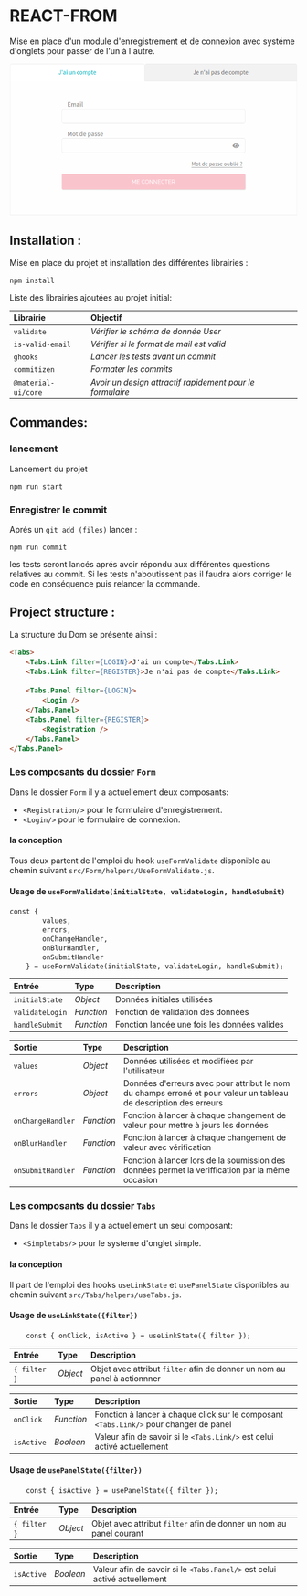 # REACT-FROM

Mise en place d'un module d'enregistrement et de connexion avec systéme d'onglets pour passer de l'un à l'autre.

![Tab TabComponent](public/img/tab.png?raw=true "TabComponent")

## Installation :

Mise en place du projet et installation des différentes librairies :

```
npm install
```

Liste des librairies ajoutées au projet initial:

| Librairie           | Objectif                                                  |
| :------------------ | :-------------------------------------------------------- |
| `validate`          | _Vérifier le schéma de donnée User_                       |
| `is-valid-email`    | _Vérifier si le format de mail est valid_                 |
| `ghooks`            | _Lancer les tests avant un commit_                        |
| `commitizen`        | _Formater les commits_                                    |
| `@material-ui/core` | _Avoir un design attractif rapidement pour le formulaire_ |

## Commandes:

### lancement

Lancement du projet

```
npm run start
```

### Enregistrer le commit

Aprés un `git add (files)` lancer :

```
npm run commit
```

les tests seront lancés aprés avoir répondu aux différentes questions relatives au commit. Si les tests n'aboutissent pas il faudra alors corriger le code en conséquence puis relancer la commande.

## Project structure :

La structure du Dom se présente ainsi :

```html
<Tabs>
    <Tabs.Link filter={LOGIN}>J'ai un compte</Tabs.Link>
    <Tabs.Link filter={REGISTER}>Je n'ai pas de compte</Tabs.Link>

    <Tabs.Panel filter={LOGIN}>
        <Login />
    </Tabs.Panel>
    <Tabs.Panel filter={REGISTER}>
        <Registration />
    </Tabs.Panel>
</Tabs.Panel>
```

### Les composants du dossier `Form`

Dans le dossier `Form` il y a actuellement deux composants:

-   `<Registration/>` pour le formulaire d'enregistrement.
-   `<Login/>` pour le formulaire de connexion.

#### la conception

Tous deux partent de l'emploi du hook `useFormValidate` disponible au chemin suivant `src/Form/helpers/UseFormValidate.js`.

#### Usage de `useFormValidate(initialState, validateLogin, handleSubmit)`

```JS
const {
        values,
        errors,
        onChangeHandler,
        onBlurHandler,
        onSubmitHandler
    } = useFormValidate(initialState, validateLogin, handleSubmit);
```

| Entrée          | Type       | Description                                  |
| :-------------- | :--------- | :------------------------------------------- |
| `initialState`  | _Object_   | Données initiales utilisées                  |
| `validateLogin` | _Function_ | Fonction de validation des données           |
| `handleSubmit`  | _Function_ | Fonction lancée une fois les données valides |

| Sortie            | Type       | Description                                                                                                       |
| :---------------- | :--------- | :---------------------------------------------------------------------------------------------------------------- |
| `values`          | _Object_   | Données utilisées et modifiées par l'utilisateur                                                                  |
| `errors`          | _Object_   | Données d'erreurs avec pour attribut le nom du champs erroné et pour valeur un tableau de description des erreurs |
| `onChangeHandler` | _Function_ | Fonction à lancer à chaque changement de valeur pour mettre à jours les données                                   |
| `onBlurHandler`   | _Function_ | Fonction à lancer à chaque changement de valeur avec vérification                                                 |
| `onSubmitHandler` | _Function_ | Fonction à lancer lors de la soumission des données permet la veriffication par la même occasion                  |

### Les composants du dossier `Tabs`

Dans le dossier `Tabs` il y a actuellement un seul composant:

-   `<Simpletabs/>` pour le systeme d'onglet simple.

#### la conception

Il part de l'emploi des hooks `useLinkState` et `usePanelState` disponibles au chemin suivant `src/Tabs/helpers/useTabs.js`.

#### Usage de `useLinkState({filter})`

```JS
    const { onClick, isActive } = useLinkState({ filter });
```

| Entrée       | Type     | Description                                                              |
| :----------- | :------- | :----------------------------------------------------------------------- |
| `{ filter }` | _Object_ | Objet avec attribut `filter` afin de donner un nom au panel à actionnner |

| Sortie     | Type       | Description                                                                            |
| :--------- | :--------- | :------------------------------------------------------------------------------------- |
| `onClick`  | _Function_ | Fonction à lancer à chaque click sur le composant `<Tabs.Link/>` pour changer de panel |
| `isActive` | _Boolean_  | Valeur afin de savoir si le `<Tabs.Link/>` est celui activé actuellement               |

#### Usage de `usePanelState({filter})`

```JS
    const { isActive } = usePanelState({ filter });
```

| Entrée       | Type     | Description                                                         |
| :----------- | :------- | :------------------------------------------------------------------ |
| `{ filter }` | _Object_ | Objet avec attribut `filter` afin de donner un nom au panel courant |

| Sortie     | Type      | Description                                                               |
| :--------- | :-------- | :------------------------------------------------------------------------ |
| `isActive` | _Boolean_ | Valeur afin de savoir si le `<Tabs.Panel/>` est celui activé actuellement |
